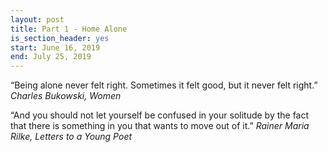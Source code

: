 ```yaml
---
layout: post
title: Part 1 - Home Alone
is_section_header: yes
start: June 16, 2019
end: July 25, 2019
---
```

“Being alone never felt right. Sometimes it felt good, but it never felt right.” *Charles Bukowski, Women*

“And you should not let yourself be confused in your solitude by the fact that there is something in you that wants to move out of it.” *Rainer Maria Rilke, Letters to a Young Poet*
